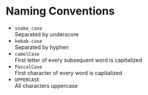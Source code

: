 # Naming Conventions

* `snake_case`<br/>Separated by underscore
* `kebab-case`<br/>Separated by hyphen
* `camelCase`<br/>First letter of every subsequent word is capitalized
* `PascalCase`<br/>First character of every word is capitalized
* `UPPERCASE`<br/>All characters uppercase
